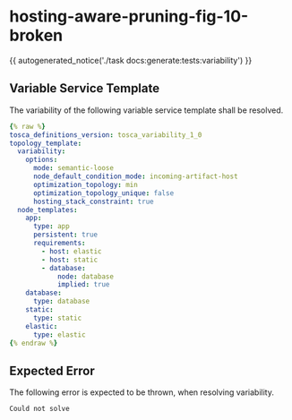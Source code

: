 # hosting-aware-pruning-fig-10-broken

{{ autogenerated_notice('./task docs:generate:tests:variability') }}


## Variable Service Template

The variability of the following variable service template shall be resolved.

```yaml linenums="1"
{% raw %}
tosca_definitions_version: tosca_variability_1_0
topology_template:
  variability:
    options:
      mode: semantic-loose
      node_default_condition_mode: incoming-artifact-host
      optimization_topology: min
      optimization_topology_unique: false
      hosting_stack_constraint: true
  node_templates:
    app:
      type: app
      persistent: true
      requirements:
        - host: elastic
        - host: static
        - database:
            node: database
            implied: true
    database:
      type: database
    static:
      type: static
    elastic:
      type: elastic
{% endraw %}
```





## Expected Error

The following error is expected to be thrown, when resolving variability.

```text linenums="1"
Could not solve
```
